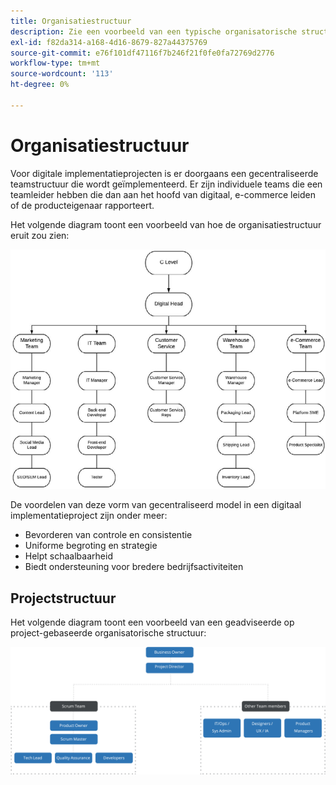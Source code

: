 ```yaml
---
title: Organisatiestructuur
description: Zie een voorbeeld van een typische organisatorische structuur voor een e-commerce project.
exl-id: f82da314-a168-4d16-8679-827a44375769
source-git-commit: e76f101df47116f7b246f21f0fe0fa72769d2776
workflow-type: tm+mt
source-wordcount: '113'
ht-degree: 0%

---
```


# Organisatiestructuur

Voor digitale implementatieprojecten is er doorgaans een gecentraliseerde teamstructuur die wordt geïmplementeerd. Er zijn individuele teams die een teamleider hebben die dan aan het hoofd van digitaal, e-commerce leiden of de producteigenaar rapporteert.

Het volgende diagram toont een voorbeeld van hoe de organisatiestructuur eruit zou zien:

![Organisatiestructuurdiagram](../../assets/playbooks/org-structure.png)

De voordelen van deze vorm van gecentraliseerd model in een digitaal implementatieproject zijn onder meer:

- Bevorderen van controle en consistentie
- Uniforme begroting en strategie
- Helpt schaalbaarheid
- Biedt ondersteuning voor bredere bedrijfsactiviteiten

## Projectstructuur

Het volgende diagram toont een voorbeeld van een geadviseerde op project-gebaseerde organisatorische structuur:

![Projectgebaseerd organisatiestructuurdiagram](../../assets/playbooks/org-structure-project.png)
